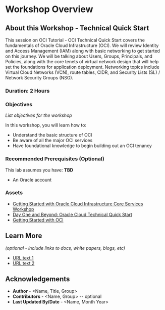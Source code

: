 # Workshop Overview

## About this Workshop - Technical Quick Start

This session on OCI Tutorial - OCI Technical Quick Start covers the fundamentals of Oracle Cloud Infrastructure (OCI). We will review Identity and Access Management (IAM) along with basic networking to get started on this journey. We will be talking about Users, Groups, Principals, and Policies, along with the core tenets of virtual network design that will help set the foundations for application deployment. Networking topics include Virtual Cloud Networks (VCN), route tables, CIDR, and Security Lists (SL) / Network Security Groups (NSG).


### **Duration: 2 Hours**

### Objectives

*List objectives for the workshop*

In this workshop, you will learn how to:
* Understand the basic structure of OCI
* Be aware of all the major OCI services
* Have foundational knowledge to begin building out an OCI tenancy

### Recommended Prerequisites (Optional)

This lab assumes you have: **TBD**
* An Oracle account

### **Assets**

* [Getting Started with Oracle Cloud Infrastructure Core Services Workshop](https://apexapps.oracle.com/pls/apex/r/dbpm/livelabs/view-workshop?wid=648)
* [Day One and Beyond: Oracle Cloud Technical Quick Start](https://www.youtube.com/watch?v=BU2VsBoXhdo&ab_channel=OracleLearning)
* [Getting Started with OCI](https://docs.oracle.com/en-us/iaas/Content/GSG/Concepts/baremetalintro.htm)


## Learn More

*(optional - include links to docs, white papers, blogs, etc)*

* [URL text 1](http://docs.oracle.com)
* [URL text 2](http://docs.oracle.com)

## Acknowledgements
* **Author** - <Name, Title, Group>
* **Contributors** -  <Name, Group> -- optional
* **Last Updated By/Date** - <Name, Month Year>
